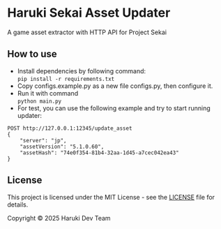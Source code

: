 # Haruki Sekai Asset Updater

A game asset extractor with HTTP API for Project Sekai

## How to use
+ Install dependencies by following command:  
`pip install -r requirements.txt`
+ Copy configs.example.py as a new file configs.py, then configure it.  
+ Run it with command  
`python main.py `
+ For test, you can use the following example and try to start running updater:  
```
POST http://127.0.0.1:12345/update_asset  
{  
    "server": "jp",  
    "assetVersion": "5.1.0.60",  
    "assetHash": "74e0f354-81b4-32aa-1d45-a7cec042ea43"  
}
```

## License

This project is licensed under the MIT License - see the [LICENSE](LICENSE) file for details.

Copyright © 2025 Haruki Dev Team